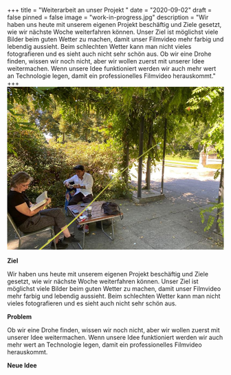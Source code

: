 +++
title = "Weiterarbeit an unser Projekt "
date = "2020-09-02"
draft = false
pinned = false
image = "work-in-progress.jpg"
description = "Wir haben uns heute mit unserem eigenen Projekt beschäftig und Ziele gesetzt, wie wir nächste Woche weiterfahren können.  Unser Ziel ist möglichst viele Bilder beim guten Wetter zu machen, damit unser Filmvideo mehr farbig und lebendig aussieht. Beim schlechten Wetter kann man nicht vieles fotografieren und es sieht auch nicht sehr schön aus. Ob wir eine Drohe finden, wissen wir noch nicht, aber wir wollen zuerst mit unserer Idee weitermachen. Wenn unsere Idee funktioniert werden wir auch mehr wert an Technologie legen, damit ein professionelles Filmvideo herauskommt."
+++
![](5f1c1980-3ceb-4e07-a61d-851542823a37.jpg)



**Ziel**

Wir haben uns heute mit unserem eigenen Projekt beschäftig und Ziele gesetzt, wie wir nächste Woche weiterfahren können.  Unser Ziel ist möglichst viele Bilder beim guten Wetter zu machen, damit unser Filmvideo mehr farbig und lebendig aussieht. Beim schlechten Wetter kann man nicht vieles fotografieren und es sieht auch nicht sehr schön aus.

**Problem**

Ob wir eine Drohe finden, wissen wir noch nicht, aber wir wollen zuerst mit unserer Idee weitermachen. Wenn unsere Idee funktioniert werden wir auch mehr wert an Technologie legen, damit ein professionelles Filmvideo herauskommt.

**Neue Idee**